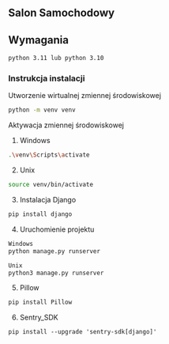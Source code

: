 ## Salon Samochodowy
## Wymagania
```sh
python 3.11 lub python 3.10
```
### Instrukcja instalacji
Utworzenie wirtualnej zmiennej środowiskowej
```sh  
python -m venv venv
```
Aktywacja zmiennej środowiskowej
1. Windows
```sh
.\venv\Scripts\activate
```
2. Unix
```sh
source venv/bin/activate
```

3. Instalacja Django
```sh
pip install django
```
4. Uruchomienie projektu
```sh
Windows
python manage.py runserver
```
```sh
Unix
python3 manage.py runserver
```
5. Pillow
```sh
pip install Pillow
```
6. Sentry_SDK
```
pip install --upgrade 'sentry-sdk[django]'
```
